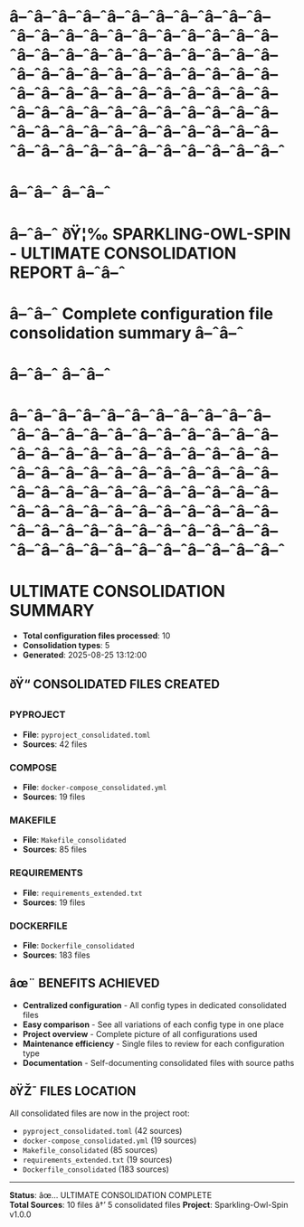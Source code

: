﻿# 
# â–ˆâ–ˆâ–ˆâ–ˆâ–ˆâ–ˆâ–ˆâ–ˆâ–ˆâ–ˆâ–ˆâ–ˆâ–ˆâ–ˆâ–ˆâ–ˆâ–ˆâ–ˆâ–ˆâ–ˆâ–ˆâ–ˆâ–ˆâ–ˆâ–ˆâ–ˆâ–ˆâ–ˆâ–ˆâ–ˆâ–ˆâ–ˆâ–ˆâ–ˆâ–ˆâ–ˆâ–ˆâ–ˆâ–ˆâ–ˆâ–ˆâ–ˆâ–ˆâ–ˆâ–ˆâ–ˆâ–ˆâ–ˆâ–ˆâ–ˆâ–ˆâ–ˆâ–ˆâ–ˆâ–ˆâ–ˆâ–ˆâ–ˆâ–ˆâ–ˆâ–ˆâ–ˆâ–ˆâ–ˆâ–ˆâ–ˆâ–ˆâ–ˆâ–ˆâ–ˆâ–ˆâ–ˆâ–ˆâ–ˆâ–ˆâ–ˆâ–ˆâ–ˆâ–ˆâ–ˆâ–ˆâ–ˆâ–ˆâ–ˆâ–ˆâ–ˆâ–ˆâ–ˆ
# â–ˆâ–ˆ                                                                                    â–ˆâ–ˆ
# â–ˆâ–ˆ   ðŸ¦‰ SPARKLING-OWL-SPIN - ULTIMATE CONSOLIDATION REPORT                          â–ˆâ–ˆ
# â–ˆâ–ˆ   Complete configuration file consolidation summary                               â–ˆâ–ˆ
# â–ˆâ–ˆ                                                                                    â–ˆâ–ˆ
# â–ˆâ–ˆâ–ˆâ–ˆâ–ˆâ–ˆâ–ˆâ–ˆâ–ˆâ–ˆâ–ˆâ–ˆâ–ˆâ–ˆâ–ˆâ–ˆâ–ˆâ–ˆâ–ˆâ–ˆâ–ˆâ–ˆâ–ˆâ–ˆâ–ˆâ–ˆâ–ˆâ–ˆâ–ˆâ–ˆâ–ˆâ–ˆâ–ˆâ–ˆâ–ˆâ–ˆâ–ˆâ–ˆâ–ˆâ–ˆâ–ˆâ–ˆâ–ˆâ–ˆâ–ˆâ–ˆâ–ˆâ–ˆâ–ˆâ–ˆâ–ˆâ–ˆâ–ˆâ–ˆâ–ˆâ–ˆâ–ˆâ–ˆâ–ˆâ–ˆâ–ˆâ–ˆâ–ˆâ–ˆâ–ˆâ–ˆâ–ˆâ–ˆâ–ˆâ–ˆâ–ˆâ–ˆâ–ˆâ–ˆâ–ˆâ–ˆâ–ˆâ–ˆâ–ˆâ–ˆâ–ˆâ–ˆâ–ˆâ–ˆâ–ˆâ–ˆâ–ˆâ–ˆ
#

# ULTIMATE CONSOLIDATION SUMMARY
- **Total configuration files processed**: 10
- **Consolidation types**: 5
- **Generated**: 2025-08-25 13:12:00

## ðŸ“ CONSOLIDATED FILES CREATED
### PYPROJECT
- **File**: `pyproject_consolidated.toml`
- **Sources**: 42 files

### COMPOSE
- **File**: `docker-compose_consolidated.yml`
- **Sources**: 19 files

### MAKEFILE
- **File**: `Makefile_consolidated`
- **Sources**: 85 files

### REQUIREMENTS
- **File**: `requirements_extended.txt`
- **Sources**: 19 files

### DOCKERFILE
- **File**: `Dockerfile_consolidated`
- **Sources**: 183 files

## âœ¨ BENEFITS ACHIEVED
- **Centralized configuration** - All config types in dedicated consolidated files
- **Easy comparison** - See all variations of each config type in one place
- **Project overview** - Complete picture of all configurations used
- **Maintenance efficiency** - Single files to review for each configuration type
- **Documentation** - Self-documenting consolidated files with source paths

## ðŸŽ¯ FILES LOCATION
All consolidated files are now in the project root:
- `pyproject_consolidated.toml` (42 sources)
- `docker-compose_consolidated.yml` (19 sources)
- `Makefile_consolidated` (85 sources)
- `requirements_extended.txt` (19 sources)
- `Dockerfile_consolidated` (183 sources)

---
**Status**: âœ… ULTIMATE CONSOLIDATION COMPLETE  
**Total Sources**: 10 files â†’ 5 consolidated files
**Project**: Sparkling-Owl-Spin v1.0.0
